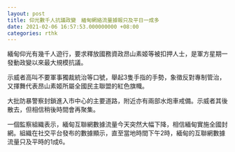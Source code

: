 ```yaml
---
layout: post
title: 仰光數千人抗議政變　緬甸網絡流量據報只及平日一成多
date: 2021-02-06 16:57:53.000000000 +08:00
categories: rthk
---
```


緬甸仰光有幾千人遊行，要求釋放國務資政昂山素姬等被扣押人士，是軍方星期一發動政變以來最大規模抗議。

示威者高叫不要軍事獨裁統治等口號，舉起3隻手指的手勢，象徵反對專制管治，又揮舞代表昂山素姬所屬全國民主聯盟的紅色旗幟。

大批防暴警察封鎖進入市中心的主要道路，附近亦有兩部水炮車戒備。示威者其後散去，但相信稍後時間會再聚集。

一個監察組織表示，緬甸互聯網數據流量今天突然大幅下降，相信緬甸實施全國封網。組織在社交平台發布的數據顯示，直至當地時間下午2時，緬甸的互聯網數據流量只及平時的1成6。
